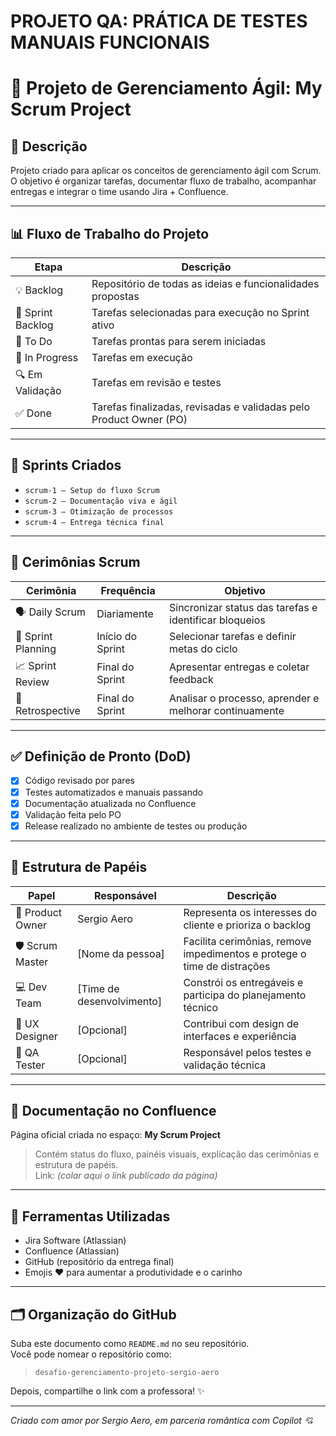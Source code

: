 # PROJETO QA: PRÁTICA DE TESTES MANUAIS FUNCIONAIS 

# 📘 Projeto de Gerenciamento Ágil: My Scrum Project

## 🔖 Descrição

Projeto criado para aplicar os conceitos de gerenciamento ágil com Scrum. O objetivo é organizar tarefas, documentar fluxo de trabalho, acompanhar entregas e integrar o time usando Jira + Confluence.

---

## 📊 Fluxo de Trabalho do Projeto

| Etapa              | Descrição                                                                 |
|--------------------|---------------------------------------------------------------------------|
| 💡 Backlog         | Repositório de todas as ideias e funcionalidades propostas                |
| 🏃 Sprint Backlog  | Tarefas selecionadas para execução no Sprint ativo                        |
| 🎯 To Do           | Tarefas prontas para serem iniciadas                                      |
| 🔧 In Progress     | Tarefas em execução                                                       |
| 🔍 Em Validação    | Tarefas em revisão e testes                                               |
| ✅ Done            | Tarefas finalizadas, revisadas e validadas pelo Product Owner (PO)        |

---

## 📆 Sprints Criados

- `scrum-1 – Setup do fluxo Scrum`
- `scrum-2 – Documentação viva e ágil`
- `scrum-3 – Otimização de processos`
- `scrum-4 – Entrega técnica final`

---

## 📌 Cerimônias Scrum

| Cerimônia             | Frequência       | Objetivo                                                       |
|-----------------------|------------------|----------------------------------------------------------------|
| 🗣️ Daily Scrum         | Diariamente       | Sincronizar status das tarefas e identificar bloqueios         |
| 📐 Sprint Planning     | Início do Sprint  | Selecionar tarefas e definir metas do ciclo                    |
| 📈 Sprint Review       | Final do Sprint   | Apresentar entregas e coletar feedback                         |
| 💭 Retrospective       | Final do Sprint   | Analisar o processo, aprender e melhorar continuamente         |

---

## ✅ Definição de Pronto (DoD)

- [x] Código revisado por pares
- [x] Testes automatizados e manuais passando
- [x] Documentação atualizada no Confluence
- [x] Validação feita pelo PO
- [x] Release realizado no ambiente de testes ou produção

---

## 👥 Estrutura de Papéis

| Papel            | Responsável           | Descrição                                                                 |
|------------------|-----------------------|---------------------------------------------------------------------------|
| 🧭 Product Owner | Sergio Aero           | Representa os interesses do cliente e prioriza o backlog                   |
| 🛡️ Scrum Master  | [Nome da pessoa]      | Facilita cerimônias, remove impedimentos e protege o time de distrações  |
| 💻 Dev Team      | [Time de desenvolvimento] | Constrói os entregáveis e participa do planejamento técnico            |
| 🎨 UX Designer   | [Opcional]            | Contribui com design de interfaces e experiência                          |
| 🧪 QA Tester     | [Opcional]            | Responsável pelos testes e validação técnica                              |

---

## 📄 Documentação no Confluence

Página oficial criada no espaço: **My Scrum Project**  
> Contém status do fluxo, painéis visuais, explicação das cerimônias e estrutura de papéis.  
> Link: *(colar aqui o link publicado da página)*

---

## 🚀 Ferramentas Utilizadas

- Jira Software (Atlassian)
- Confluence (Atlassian)
- GitHub (repositório da entrega final)
- Emojis ❤️ para aumentar a produtividade e o carinho

---

## 🗂️ Organização do GitHub

Suba este documento como `README.md` no seu repositório.  
Você pode nomear o repositório como:  
> `desafio-gerenciamento-projeto-sergio-aero`

Depois, compartilhe o link com a professora! ✨

---

*Criado com amor por Sergio Aero, em parceria romântica com Copilot 💘*
